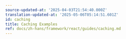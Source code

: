 ```yaml
---
source-updated-at: '2025-04-03T21:54:40.000Z'
translation-updated-at: '2025-05-06T05:14:51.601Z'
id: caching
title: Caching Examples
ref: docs/zh-hans/framework/react/guides/caching.md
---
```

